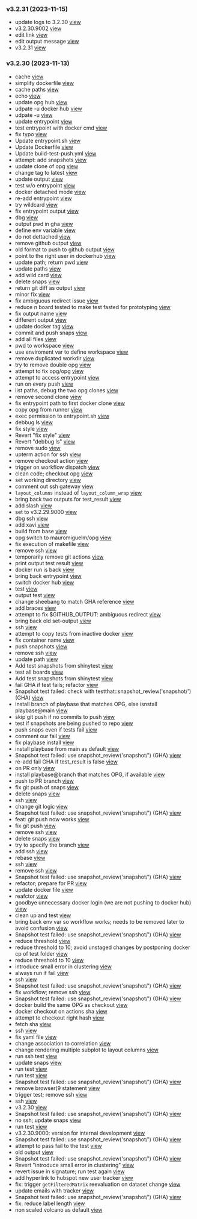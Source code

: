 ### v3.2.31 (2023-11-15)

-  update logs to 3.2.30 [view](https://github.com/bigomics/omicsplayground/commit/a3a162216938945165ae7a27db4da252c79a89a9)
-  v3.2.30.9002 [view](https://github.com/bigomics/omicsplayground/commit/e1b6bfb244565541339d5aba4e23a537a20d514c)
-  edit link [view](https://github.com/bigomics/omicsplayground/commit/3b7679483b9930ac0e125921b7b72658cc64b750)
-  edit output message [view](https://github.com/bigomics/omicsplayground/commit/b633d58187b497fa789d80de4e4332f361a3843c)
-  v3.2.31 [view](https://github.com/bigomics/omicsplayground/commit/2f70aaa2982880c234c4b552f694236970661f00)


### v3.2.30 (2023-11-13)

-  cache [view](https://github.com/bigomics/omicsplayground/commit/fd4199f63dd33e820bb63564f1e6e98976e8f25d)
-  simplify dockerfile [view](https://github.com/bigomics/omicsplayground/commit/35a9c85dc3197de4397c319e378fe1de5590bb1c)
-  cache paths [view](https://github.com/bigomics/omicsplayground/commit/c780445bea4ba8567f0912a2094034cb841f6104)
-  echo [view](https://github.com/bigomics/omicsplayground/commit/467727473d5d3bf196feb608b7d965dd84de2794)
-  update opg hub [view](https://github.com/bigomics/omicsplayground/commit/149c49c7fc9bd9475a242d678f3c87d3ddd81d70)
-  udpate -u docker hub [view](https://github.com/bigomics/omicsplayground/commit/e07f131e87a2a23442237d49c467f54b9b78e7e7)
-  udpate -u [view](https://github.com/bigomics/omicsplayground/commit/ec3e53963467d96087a3f0adec740faee5eedbe4)
-  update entrypoint [view](https://github.com/bigomics/omicsplayground/commit/b5f656e784c1f17afd4a630119acb027a06bbcdd)
-  test entrypoint with docker cmd [view](https://github.com/bigomics/omicsplayground/commit/e89df3ce9df65dd234f54f4a30322eb3454d844a)
-  fix typo [view](https://github.com/bigomics/omicsplayground/commit/0a3297a92ecece7316cded561f32e82153a55dda)
-  Update entrypoint.sh [view](https://github.com/bigomics/omicsplayground/commit/0e30114b6ecc6779f1a02cfdddcf67f94a7029da)
-  Update Dockerfile [view](https://github.com/bigomics/omicsplayground/commit/1e8fef2021c1d97decc3d6efd121ca4ce6df9a8f)
-  Update build-test-push.yml [view](https://github.com/bigomics/omicsplayground/commit/c446ff048b5838c015ded84acc328311d56763e2)
-  attempt: add snapshots [view](https://github.com/bigomics/omicsplayground/commit/0c529c0eb565c79361fffaf5d6facfb60ccf12d8)
-  update clone of opg [view](https://github.com/bigomics/omicsplayground/commit/3d61dc16eac0aaa4320d4b3de056866bc8e28575)
-  change tag to latest [view](https://github.com/bigomics/omicsplayground/commit/5e7c7c42cf3ca6ee7a37cce20459fbc2739a17a6)
-  update output [view](https://github.com/bigomics/omicsplayground/commit/e77a14319250cc4ab28668e6d7e37c24189a5369)
-  test w/o entrypoint [view](https://github.com/bigomics/omicsplayground/commit/c6824243348f3ae28d6073c5f63eee6d3d8f34fb)
-  docker detached mode [view](https://github.com/bigomics/omicsplayground/commit/3aa0352415f9d3836814e0d77a5dce2e5bb0d42a)
-  re-add entrypoint [view](https://github.com/bigomics/omicsplayground/commit/ac94c12334135a9bada2b5618ff0bb45838c992e)
-  try wildcard [view](https://github.com/bigomics/omicsplayground/commit/5b61560b23e77e3335d676fdb1fab32134b74706)
-  fix entrypoint output [view](https://github.com/bigomics/omicsplayground/commit/9781390731d28c26f133641c5d443cefef96f876)
-  dbg [view](https://github.com/bigomics/omicsplayground/commit/d8271120cd5012df40869ed579e18b3c1f36ae67)
-  output pwd in gha [view](https://github.com/bigomics/omicsplayground/commit/07d48f6ad5395c8284d032e7b9fb2821be72c863)
-  define env variable [view](https://github.com/bigomics/omicsplayground/commit/d3698509e2f038bee3a259c7a4221a9b1f730d9a)
-  do not dettached [view](https://github.com/bigomics/omicsplayground/commit/df73a5a27245e645b2e7337e2f98b1b46bb70f1f)
-  remove github output [view](https://github.com/bigomics/omicsplayground/commit/c7d47f9830ab04309f6d2483b112cd0d04dd2e7c)
-  old format to push to github output [view](https://github.com/bigomics/omicsplayground/commit/60d14d9cccf606f43f4c867947fefe9730745c07)
-  point to the right user in dockerhub [view](https://github.com/bigomics/omicsplayground/commit/3325275c4d12463ce6186148347ef0da3cbe5caf)
-  update path; return pwd [view](https://github.com/bigomics/omicsplayground/commit/779a9d454ec1c849b09e41e897c566bf202fe818)
-  update paths [view](https://github.com/bigomics/omicsplayground/commit/2575c2695c564e4b532421049eb7583efafa29b4)
-  add wild card [view](https://github.com/bigomics/omicsplayground/commit/8f96102f76b3dca462d1e7afaaec0c5e2b58f46b)
-  delete snaps [view](https://github.com/bigomics/omicsplayground/commit/9555f4e1b2559e9222e87f0552e8c82b25a766ac)
-  return git diff as output [view](https://github.com/bigomics/omicsplayground/commit/0691e9084f2246d487e4fb3e84bcaf48ec9fe656)
-  minor fix [view](https://github.com/bigomics/omicsplayground/commit/4f799ad3e7f25b0cf4101b688341a4a28d1f6b95)
-  fix  ambiguous redirect issue [view](https://github.com/bigomics/omicsplayground/commit/049dcde925c5e4bccb26f38b34ad70e169acee95)
-  reduce n board tested to make test fasted for prototyping [view](https://github.com/bigomics/omicsplayground/commit/a209913d51ad6dd17dbfa567b14b87a2321f330a)
-  fix output name [view](https://github.com/bigomics/omicsplayground/commit/2b85ca3d16fe9778154f1ddb5c3d853aafbbbcbe)
-  different output [view](https://github.com/bigomics/omicsplayground/commit/87d13f012cc055cd39a046748ed9727346c4c1fe)
-  update docker tag [view](https://github.com/bigomics/omicsplayground/commit/70364035b6ea9bdb0d7cc312f5173f1055d17251)
-  commit and push snaps [view](https://github.com/bigomics/omicsplayground/commit/9fd744cd0643dc5f740b96965385f9952a7a1883)
-  add all files [view](https://github.com/bigomics/omicsplayground/commit/86a95021610a10579c2fb37bed9d65d5ddf520f9)
-  pwd to workspace [view](https://github.com/bigomics/omicsplayground/commit/2f04840a971a661192b1f172d5bded5431fdb217)
-  use enviroment var to define workspace [view](https://github.com/bigomics/omicsplayground/commit/4d30212838a2dba0498973301029e8aca2cd6eef)
-  remove duplicated workdir [view](https://github.com/bigomics/omicsplayground/commit/d8de3d62cd841832342362c4ecaac564928618db)
-  try to remove double opg [view](https://github.com/bigomics/omicsplayground/commit/63f5e948f91fec8749c6651f6484b8c3139171f5)
-  attempt to fix opg/opg [view](https://github.com/bigomics/omicsplayground/commit/0181d06419935eaf4af6d7a030aa6b6cb3e346af)
-  attempt to access entrypoint [view](https://github.com/bigomics/omicsplayground/commit/80b6e0adfb9cf836c2133865f6dcc68db6d643fb)
-  run on every push [view](https://github.com/bigomics/omicsplayground/commit/7d82397693cc4e755eb035a8be2bf55b6088c018)
-  list paths, debug the two opg clones [view](https://github.com/bigomics/omicsplayground/commit/b0cc1013ccf22909eb20022a4eceebe63906f534)
-  remove second clone [view](https://github.com/bigomics/omicsplayground/commit/d056e5bdc0d689c57669ad3b8a9c7107e0454d70)
-  fix entrypoint path to first docker clone [view](https://github.com/bigomics/omicsplayground/commit/456033475ad102a8858d9ced24f74e1d946f6390)
-  copy opg from runner [view](https://github.com/bigomics/omicsplayground/commit/af4784c0ef2d62a5209e5cf1d482ca3eba74d4e0)
-  exec permission to entrypoint.sh [view](https://github.com/bigomics/omicsplayground/commit/fd4d9887aa76994e36cd2eadfdd2c92b2f9fe2a9)
-  debbug ls [view](https://github.com/bigomics/omicsplayground/commit/2f933f448700b4e406c16c5effae5c466487ceda)
-  fix style [view](https://github.com/bigomics/omicsplayground/commit/3e85702a828d69999260ee5e53936e20c4fefb98)
-  Revert "fix style" [view](https://github.com/bigomics/omicsplayground/commit/b1d26d3805cb7285c35b65a6d9fc87136fb30ccd)
-  Revert "debbug ls" [view](https://github.com/bigomics/omicsplayground/commit/2ade535871fdeee3b7a292096a22446baf13f4ae)
-  remove sudo [view](https://github.com/bigomics/omicsplayground/commit/1b86b2f7d9c2c52c4398b0d060b572adde08a9a5)
-  upterm action for ssh [view](https://github.com/bigomics/omicsplayground/commit/6dc4dd1d1f1b62d8a01595aa7cb623163ea88455)
-  remove checkout action [view](https://github.com/bigomics/omicsplayground/commit/89d6699200d9de2f8b324dd9532e7fea9a6fe5a1)
-  trigger on workflow dispatch [view](https://github.com/bigomics/omicsplayground/commit/5d007ff469cf18fa8ae2c88ba706868cab1c2513)
-  clean code; checkout opg [view](https://github.com/bigomics/omicsplayground/commit/8639768aabebc06b4a7ed17a6a42d9248a3d347f)
-  set working directory [view](https://github.com/bigomics/omicsplayground/commit/889cd6f73617bccd86ba3ab5b1261d14f7db6fc4)
-  comment out ssh gateway [view](https://github.com/bigomics/omicsplayground/commit/13c71a70e3b1c08f6b02e9b62d78efeb1ef4aa13)
-  `layout_columns` instead of `layout_column_wrap` [view](https://github.com/bigomics/omicsplayground/commit/56a53255f122f50b97c62aecd2f85aa4d5826d93)
-  bring back two outputs for test_result [view](https://github.com/bigomics/omicsplayground/commit/5af6be0e6f39d0edcb7ec7b59438619e05fcc86d)
-  add slash [view](https://github.com/bigomics/omicsplayground/commit/2d56528f6d3fd71da81a32b03962c08e9e8d3316)
-  set to v3.2.29.9000 [view](https://github.com/bigomics/omicsplayground/commit/14df86b346f07a5e70c3197d58c068532afc1b11)
-  dbg ssh [view](https://github.com/bigomics/omicsplayground/commit/d3b4ed2bc0d5dc7e2de09d47bb3172a39168490b)
-  add xavi [view](https://github.com/bigomics/omicsplayground/commit/8ecf1f2235ae779f97bc9e084e9bd25bef9fe933)
-  build from base [view](https://github.com/bigomics/omicsplayground/commit/599ea0d3117600beadbc6340d52097f31dca4628)
-  opg switch to mauromiguelm/opg [view](https://github.com/bigomics/omicsplayground/commit/9e1fcbebb9dc2344973672286ce988c91f97a67b)
-  fix execution of makefile [view](https://github.com/bigomics/omicsplayground/commit/13588ba001753d75ba144ec915d8a3c36a5b2513)
-  remove ssh [view](https://github.com/bigomics/omicsplayground/commit/57ab98d88bb492532c32e15fb7645e4aa1c52587)
-  temporarily remove git actions [view](https://github.com/bigomics/omicsplayground/commit/12291d3a3aa33c6ea5bea1b4c14809324e6dbc02)
-  print output test result [view](https://github.com/bigomics/omicsplayground/commit/3f12cee9ebf55759759933889448386610db3702)
-  docker run is back [view](https://github.com/bigomics/omicsplayground/commit/ca720f3f168e4daa71ff996ad1f540f97056fdc0)
-  bring back entrypoint [view](https://github.com/bigomics/omicsplayground/commit/4097cb015624a6e68b9e5e109f1de8a2731f0641)
-  switch docker hub [view](https://github.com/bigomics/omicsplayground/commit/15351b476291d3ef844cc67e6b266ae6d165b980)
-  test [view](https://github.com/bigomics/omicsplayground/commit/abbb2e6566b8f7d087f75fbfa82cd378a7c824d8)
-  output test [view](https://github.com/bigomics/omicsplayground/commit/4e465ba557cd2cad5730d89db1cd657bbd5619b0)
-  change sheebang to match GHA reference [view](https://github.com/bigomics/omicsplayground/commit/4726486adf780ade33e44e3da93119f6aa8c85d6)
-  add braces [view](https://github.com/bigomics/omicsplayground/commit/448e9a2273035e91aac734bb4b46e502d0a6efe4)
-  attempt to fix  $GITHUB_OUTPUT: ambiguous redirect [view](https://github.com/bigomics/omicsplayground/commit/11dca61adc31523528c6f6111b3e5acf564e00c3)
-  bring back old set-output [view](https://github.com/bigomics/omicsplayground/commit/6075456d3cbc1786e5344c6bb1c1674aa2f14ae8)
-  ssh [view](https://github.com/bigomics/omicsplayground/commit/c402268ea596cc3c122053752849a721f81114e3)
-  attempt to copy tests from inactive docker [view](https://github.com/bigomics/omicsplayground/commit/e073f4fa3da55712e13127235f9a13046804ddd8)
-  fix container name [view](https://github.com/bigomics/omicsplayground/commit/de43b2f21dc5c594d8da3e315cd736051cdf3ba6)
-  push snapshots [view](https://github.com/bigomics/omicsplayground/commit/359e3d8846dcb6320d3117ea9339ef7a3b93cece)
-  remove ssh [view](https://github.com/bigomics/omicsplayground/commit/f5168d5c42d49184c43d3321b5f4f1025857a8c4)
-  update path [view](https://github.com/bigomics/omicsplayground/commit/276ae45c777ee36c44f6f7c7564cb931752c0fb7)
-  Add test snapshots from shinytest [view](https://github.com/bigomics/omicsplayground/commit/46439448dc6b085f4304a7052fa77e1b4828fa19)
-  test all boards [view](https://github.com/bigomics/omicsplayground/commit/cc58c5916e4075b6bb3498c06c238976e9909533)
-  Add test snapshots from shinytest [view](https://github.com/bigomics/omicsplayground/commit/c54d7e704620658bd232e3d030e1e5c185fa5757)
-  fail GHA if test fails; refactor [view](https://github.com/bigomics/omicsplayground/commit/efb59cb63425a59273ebd8d7278bf82052ed8835)
-  Snapshot test failed: check with testthat::snapshot_review('snapshot/')(GHA) [view](https://github.com/bigomics/omicsplayground/commit/fef79a81e2e052ef1150b090a5fdbbb5a5fb80ca)
-  install branch of playbase that matches OPG, else isnstall playbase@main [view](https://github.com/bigomics/omicsplayground/commit/44f6a56bdf92674489d32c2addb2342eecac86a7)
-  skip git push if no commits to push [view](https://github.com/bigomics/omicsplayground/commit/6571c05e1797cccd5d4f507145fd37d6c39727cc)
-  test if snapshots are being pushed to repo [view](https://github.com/bigomics/omicsplayground/commit/48462715f2493f823b5d4788c8b1daa96aa328b6)
-  push snaps even if tests fail [view](https://github.com/bigomics/omicsplayground/commit/bf4d9d902dc1ad584e7b2b86b88c02590eda6225)
-  comment our fail [view](https://github.com/bigomics/omicsplayground/commit/2d1c46ce32c4a1aa456194444d9f0ccf837e7bdc)
-  fix playbase install [view](https://github.com/bigomics/omicsplayground/commit/5fce8c2a1c5377459f1bbf6795787effedc7e8de)
-  install playbase from main as default [view](https://github.com/bigomics/omicsplayground/commit/e7594e1265133f745e5c3be94f1f70f874304793)
-  Snapshot test failed: use snapshot_review('snapshot/') (GHA) [view](https://github.com/bigomics/omicsplayground/commit/1940518afe8e58995a3972be4a0c2ac73c9d11ba)
-  re-add fail GHA if test_result is false [view](https://github.com/bigomics/omicsplayground/commit/9e46181bd01e8c4bf7e0e202b03eff34fc34ba27)
-  on PR only [view](https://github.com/bigomics/omicsplayground/commit/fa4dfbc78dd16e6cbc367252f12be43949a19728)
-  install playbase@branch that matches OPG, if available [view](https://github.com/bigomics/omicsplayground/commit/35b04e2e7cba8afef4147b858254f70e918a1b05)
-  push to PR branch [view](https://github.com/bigomics/omicsplayground/commit/258fe6464d7b531895e32a7ab3eaf74d60b465d6)
-  fix git push of snaps [view](https://github.com/bigomics/omicsplayground/commit/9e9e4ca2595e78450d8e41d8f63978186efede68)
-  delete snaps [view](https://github.com/bigomics/omicsplayground/commit/eb4fcd7bab5ab24f127b326c07a9a055a5b86547)
-  ssh [view](https://github.com/bigomics/omicsplayground/commit/8198b0333568d5bef5b590772a2c287826e87c80)
-  change git logic [view](https://github.com/bigomics/omicsplayground/commit/3f0f25da7e11ed4bf10781359c54c644398137d5)
-  Snapshot test failed: use snapshot_review('snapshot/') (GHA) [view](https://github.com/bigomics/omicsplayground/commit/01e60a3178877b0665519037d674b29a0876a856)
-  feat: git push now works [view](https://github.com/bigomics/omicsplayground/commit/8074fec58ed007225346133a72e9770c97e2c13d)
-  fix git push [view](https://github.com/bigomics/omicsplayground/commit/e1c99065ba80fadc46860ad04be8b510c86adb96)
-  remove ssh [view](https://github.com/bigomics/omicsplayground/commit/8ece7ee61d63321550ddb61207f2935e0599c6f9)
-  delete snaps [view](https://github.com/bigomics/omicsplayground/commit/56c456d5723e4a5f3ea3f24b0f05b40740316dda)
-  try to specify the branch [view](https://github.com/bigomics/omicsplayground/commit/827af201ce7c1b8cab11b08fd9a2b07752e95ff4)
-  add ssh [view](https://github.com/bigomics/omicsplayground/commit/ab8ac37905685c327a0142c781eb8368842256f5)
-  rebase [view](https://github.com/bigomics/omicsplayground/commit/01e4f6eb127c0d66fc8cffa7bdb7fca2ed4a7ad4)
-  ssh [view](https://github.com/bigomics/omicsplayground/commit/8acc359feaa45c2923cda06b420464ddf093f763)
-  remove ssh [view](https://github.com/bigomics/omicsplayground/commit/7f5e76bda2d900c08b011379d6f5386f7e9e2e4d)
-  Snapshot test failed: use snapshot_review('snapshot/') (GHA) [view](https://github.com/bigomics/omicsplayground/commit/27ade26dba65a3ec75a3eb4ba4296e018ba2167e)
-  refactor; prepare for PR [view](https://github.com/bigomics/omicsplayground/commit/1685ed3a9581f322762cb2d8a2558f4d5bd8ef25)
-  update docker file [view](https://github.com/bigomics/omicsplayground/commit/f14a1436dee31653d0a3b49287cd27f4da8cdc6d)
-  reafctor [view](https://github.com/bigomics/omicsplayground/commit/bfbd1b43fa8c25c44f028767b3f45e0618478fe7)
-  goodbye unnecessary docker login (we are not pushing to docker hub) [view](https://github.com/bigomics/omicsplayground/commit/834a1ec45e16cabf3e03339872ac7f6ede0eb7ae)
-  clean up and test [view](https://github.com/bigomics/omicsplayground/commit/ed76728138917e343ef355860b48733ee624dd65)
-  bring back env var so workflow works; needs to be removed later to avoid confusion [view](https://github.com/bigomics/omicsplayground/commit/f1d594840294568be6edf85d53b5d941f18e9765)
-  Snapshot test failed: use snapshot_review('snapshot/') (GHA) [view](https://github.com/bigomics/omicsplayground/commit/87920cb5142aeddb21e5c2a58131db115f13fbfd)
-  reduce threshold [view](https://github.com/bigomics/omicsplayground/commit/9c667b53d530ffd59f72f6a5fb234cca067a22dc)
-  reduce threshold to 10; avoid unstaged changes by postponing docker cp of test folder [view](https://github.com/bigomics/omicsplayground/commit/99af7e2097b6223aa27d6ca1d37d7076347b7bd3)
-  reduce threshold to 10 [view](https://github.com/bigomics/omicsplayground/commit/ce44df959b01bd15574e9718cc925748560e85b2)
-  introduce small error in clustering [view](https://github.com/bigomics/omicsplayground/commit/59fc8e5c91eb0321d0adaa5e4909919f87accaf1)
-  always run if fail [view](https://github.com/bigomics/omicsplayground/commit/c8d00ff34b0f8b3f66a71cf4c50ac26d86e02b5c)
-  ssh [view](https://github.com/bigomics/omicsplayground/commit/b152428c2d02c0345e9c27a9ae24ef59e02fe3ad)
-  Snapshot test failed: use snapshot_review('snapshot/') (GHA) [view](https://github.com/bigomics/omicsplayground/commit/e608f8d925466bf7e4c2f52b102d0c836bc0e87c)
-  fix workflow; remove ssh [view](https://github.com/bigomics/omicsplayground/commit/ad3539acf3dbe055e6c98b70d05536cc6e40d9ca)
-  Snapshot test failed: use snapshot_review('snapshot/') (GHA) [view](https://github.com/bigomics/omicsplayground/commit/309f0a2f7ff7b4dba0956f986dab9172e3fc5e56)
-  docker build the same OPG as checkout [view](https://github.com/bigomics/omicsplayground/commit/98497cfc79054fb1fb908797ad8a359079833254)
-  docker checkout on actions sha [view](https://github.com/bigomics/omicsplayground/commit/cba9f7c2c9f7e92ce98fd2d98ffc5b9536c3eff4)
-  attempt to checkout right hash [view](https://github.com/bigomics/omicsplayground/commit/30256ac5f213b79538674473f072f1537eec856b)
-  fetch sha [view](https://github.com/bigomics/omicsplayground/commit/f789b62ef0613c94808b24085e518a750a54035b)
-  ssh [view](https://github.com/bigomics/omicsplayground/commit/fbaf9e4283edf8fdcd13e63aba33d1f398bfa76c)
-  fix yaml file [view](https://github.com/bigomics/omicsplayground/commit/8932e85b00d9ac2f3f04ee91a12cf3b926d9b0f7)
-  change association to correlation [view](https://github.com/bigomics/omicsplayground/commit/d0069b4f092da815d1e119217395ca26a5413641)
-  change rendering multiple subplot to layout columns [view](https://github.com/bigomics/omicsplayground/commit/9c20c369e822fb5c933651af2c871161953706e5)
-  run ssh test [view](https://github.com/bigomics/omicsplayground/commit/387bdac0b7160e1e9dae713ba37ca3c1320de12f)
-  update snaps [view](https://github.com/bigomics/omicsplayground/commit/c1263b58578222074193b474719a69bb68577811)
-  run test [view](https://github.com/bigomics/omicsplayground/commit/c7b8226c251ee3ca0060893df49a07011c0343b2)
-  run test [view](https://github.com/bigomics/omicsplayground/commit/2660f7356ccf9b73a2a7bf3242e40182aedc885c)
-  Snapshot test failed: use snapshot_review('snapshot/') (GHA) [view](https://github.com/bigomics/omicsplayground/commit/0bc2af5c51508aa285d965527591db8418849c9d)
-  remove browser(9 statement [view](https://github.com/bigomics/omicsplayground/commit/d642db6f4b7e3d7a59553b49b14a17cea7845107)
-  trigger test; remove ssh [view](https://github.com/bigomics/omicsplayground/commit/17bfb263154b428257a08913b245fcdec389a78c)
-  ssh [view](https://github.com/bigomics/omicsplayground/commit/2194f7274a12d56e26a6df9b1f36240f2f6905e9)
-  v3.2.30 [view](https://github.com/bigomics/omicsplayground/commit/ca6cefff90e5bc2db9c4ae7445f5adccc1428268)
-  Snapshot test failed: use snapshot_review('snapshot/') (GHA) [view](https://github.com/bigomics/omicsplayground/commit/29231be13da97580b5168e0c5e31b59fa791ed80)
-  no ssh; update snaps [view](https://github.com/bigomics/omicsplayground/commit/de1f00632500b51af8ace0f9b0281d117f2013c4)
-  run test [view](https://github.com/bigomics/omicsplayground/commit/67d61d4b482da305a8759b1a49f81b9826c1387f)
-  v3.2.30.9000: version for internal development [view](https://github.com/bigomics/omicsplayground/commit/bc94400556a4246ef6e3be5d489444b1e1124724)
-  Snapshot test failed: use snapshot_review('snapshot/') (GHA) [view](https://github.com/bigomics/omicsplayground/commit/517cb8dde471fb7d58f6897c3b7123a28bb46926)
-  attempt to pass fail to the test [view](https://github.com/bigomics/omicsplayground/commit/7a60f574f92338b0dcd6dc63a5eb51f97638f49c)
-  old output [view](https://github.com/bigomics/omicsplayground/commit/c65c0f934b32de4e540ce5679e8c88842531cb69)
-  Snapshot test failed: use snapshot_review('snapshot/') (GHA) [view](https://github.com/bigomics/omicsplayground/commit/9abe882debc353ddf55a75126e68c1b5bec2ddda)
-  Revert "introduce small error in clustering" [view](https://github.com/bigomics/omicsplayground/commit/feb2037aa37657a18978dbca8f3e938ff03e5abc)
-  revert issue in signature; run test again [view](https://github.com/bigomics/omicsplayground/commit/34247ce7b2c9f6e2fa133206430f8a71ac5843df)
-  add hyperlink to hubspot new user tracker [view](https://github.com/bigomics/omicsplayground/commit/a32261b1976e186472241450988b9dc6741d8eb0)
-  fix: trigger `getFilteredMatrix` reevaluation on dataset change [view](https://github.com/bigomics/omicsplayground/commit/f00375876da4af0257ba3c585c1120dae796d8c3)
-  update emails with tracker [view](https://github.com/bigomics/omicsplayground/commit/dbb90d8c2916793a709bce9fdaee2c36c6816745)
-  Snapshot test failed: use snapshot_review('snapshot/') (GHA) [view](https://github.com/bigomics/omicsplayground/commit/c33516258a48e4a21334b3340c2c612f186c987b)
-  fix: reduce label length [view](https://github.com/bigomics/omicsplayground/commit/cf83fc63ef16fe3e99538a14866d7fd0178dc886)
-  non scaled volcano as default [view](https://github.com/bigomics/omicsplayground/commit/e7227d74334d8b5ca454b5fe2b18a5bbf11ef46e)


